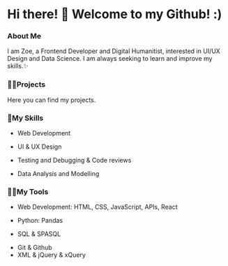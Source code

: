 # Hi there! 👩  Welcome to my Github! :)

### About Me

I am Zoe, a Frontend Developer and Digital Humanitist,  interested in UI/UX Design and Data Science. I am always seeking to learn and improve my skills.✨


### 👩‍💻Projects

Here you can find my projects.


### 🍄My Skills
- Web Development 
* UI & UX Design
+ Testing and Debugging & Code reviews
- Data Analysis and Modelling



### 🤹‍♀️My Tools
- Web Development: HTML, CSS, JavaScript, APIs, React
* Python: Pandas
+ SQL & SPASQL
- Git & Github
- XML & jQuery & xQuery


<!--
**sanyuezoe/sanyuezoe** is a ✨ _special_ ✨ repository because its `README.md` (this file) appears on your GitHub profile.

Here are some ideas to get you started:

- 🔭 I’m currently working on ...
- 🌱 I’m currently learning ...
- 👯 I’m looking to collaborate on ...
- 🤔 I’m looking for help with ...
- 💬 Ask me about ...
- 📫 How to reach me: ...
- 😄 Pronouns: ...
- ⚡ Fun fact: ...
-->
